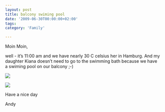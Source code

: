 ```yaml
---
layout: post
title: balcony swiming pool
date: '2009-06-30T00:00:00+02:00'
tags:
category: 'Family'

---
```

Moin Moin,

well - it&#8217;s 11:00 am and we have nearly 30&#160;C celsius her in Hamburg. And my daughter Kiana doesn&#8217;t need to go to the swimming bath because we have a swiming pool on our balcony ;-)
<p><img src="http://media.tumblr.com/tumblr_kxyan5V1QL1qa0m1w.jpg"/></p>
<p><img src="http://media.tumblr.com/tumblr_kxyancgCpl1qa0m1w.jpg"/></p>
Have a nice day

Andy
